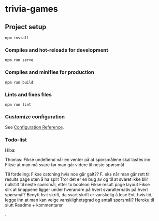 # trivia-games

## Project setup
```
npm install
```

### Compiles and hot-reloads for development
```
npm run serve
```

### Compiles and minifies for production
```
npm run build
```

### Lints and fixes files
```
npm run lint
```

### Customize configuration
See [Configuration Reference](https://cli.vuejs.org/config/).

### Todo-list
Hiba:


Thomas:
Fikse undefiend når en venter på at spørsmålene skal lastes inn
Fikse at man må svare før man går videre til neste spørsmål




Til fordeling:
Fikse catching hvis noe går galt?? F. eks når man går rett til results page uten å ha spilt
Tror det er en bug av og til at svaret ikke blir nullstilt til neste spørsmål, etter to boolean
Fikse result page layout
Fikse slik at knappene ligger under hverandre på hvert svaralternativ på hvert spørsmål?
Benytt hvit skrift, da svart skrift er vanskelig å lese
Evt. hvis tid, legge inn at man kan velge vansklighetsgrad og antall spørsmål?
Heroku til slutt
Readme + kommentarer


.